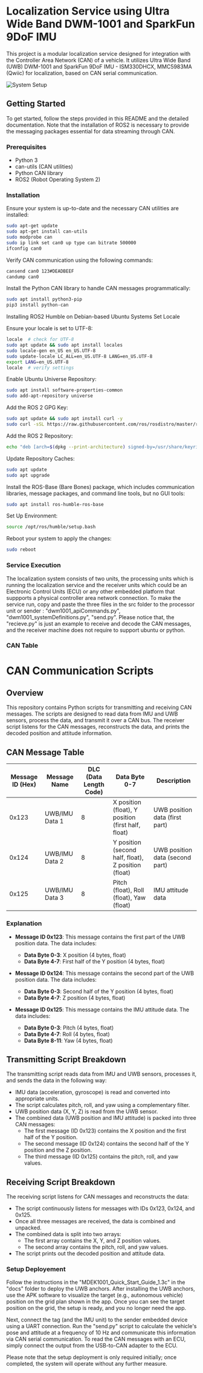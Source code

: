 # Localization Service using Ultra Wide Band DWM-1001 and SparkFun 9DoF IMU

This project is a modular localization service designed for integration with the Controller Area Network (CAN) of a vehicle. It utilizes Ultra Wide Band (UWB) DWM-1001 and SparkFun 9DoF IMU - ISM330DHCX, MMC5983MA (Qwiic) for localization, based on CAN serial communication.


![System Setup](pics/setup.png)
## Getting Started

To get started, follow the steps provided in this README and the detailed documentation. Note that the installation of ROS2 is necessary to provide the messaging packages essential for data streaming through CAN.


### Prerequisites

- Python 3
- can-utils (CAN utilities)
- Python CAN library
- ROS2 (Robot Operating System 2)

### Installation


Ensure your system is up-to-date and the necessary CAN utilities are installed:


```sh
sudo apt-get update
sudo apt-get install can-utils
sudo modprobe can
sudo ip link set can0 up type can bitrate 500000
ifconfig can0
```


Verify CAN communication using the following commands:

```sh
cansend can0 123#DEADBEEF
candump can0
```


Install the Python CAN library to handle CAN messages programmatically:

```sh
sudo apt install python3-pip
pip3 install python-can
```

Installing ROS2 Humble on Debian-based Ubuntu Systems
Set Locale

Ensure your locale is set to UTF-8:

```sh
locale  # check for UTF-8
sudo apt update && sudo apt install locales
sudo locale-gen en_US en_US.UTF-8
sudo update-locale LC_ALL=en_US.UTF-8 LANG=en_US.UTF-8
export LANG=en_US.UTF-8
locale  # verify settings
```

Enable Ubuntu Universe Repository:

```sh
sudo apt install software-properties-common
sudo add-apt-repository universe
```

Add the ROS 2 GPG Key:

```sh
sudo apt update && sudo apt install curl -y
sudo curl -sSL https://raw.githubusercontent.com/ros/rosdistro/master/ros.key -o /usr/share/keyrings/ros-archive-keyring.gpg
```

Add the ROS 2 Repository:

```sh
echo "deb [arch=$(dpkg --print-architecture) signed-by=/usr/share/keyrings/ros-archive-keyring.gpg] http://packages.ros.org/ros2/ubuntu $(. /etc/os-release && echo $UBUNTU_CODENAME) main" | sudo tee /etc/apt/sources.list.d/ros2.list > /dev/null
```


Update Repository Caches:

```sh
sudo apt update
sudo apt upgrade
```


Install the ROS-Base (Bare Bones) package, which includes communication libraries, message packages, and command line tools, but no GUI tools:

```sh
sudo apt install ros-humble-ros-base
```

Set Up Environment:

```sh
source /opt/ros/humble/setup.bash
```


Reboot your system to apply the changes:

```sh
sudo reboot
```


### Service Execution

The localization system consists of two units, the processing units which is running the localization service and the receiver units which could be an Electronic Control Units (ECU) or any other embedded platform that suppports a physical controller area network connection. To make the service run, copy and paste the three files in the src folder to the processor unit or sender : "dwm1001_apiCommands.py", "dwm1001_systemDefinitions.py", "send.py". Please notice that, the "recieve.py" is just an example to receive and decode the  CAN messages, and the receiver machine does not require to support ubuntu or python.

### CAN Table

# CAN Communication Scripts

## Overview

This repository contains Python scripts for transmitting and receiving CAN messages. The scripts are designed to read data from IMU and UWB sensors, process the data, and transmit it over a CAN bus. The receiver script listens for the CAN messages, reconstructs the data, and prints the decoded position and attitude information.

## CAN Message Table

| Message ID (Hex) | Message Name   | DLC (Data Length Code) | Data Byte 0-7                                         | Description                           |
|------------------|----------------|------------------------|-------------------------------------------------------|---------------------------------------|
| 0x123            | UWB/IMU Data 1 | 8                      | X position (float), Y position (first half, float)   | UWB position data (first part)        |
| 0x124            | UWB/IMU Data 2 | 8                      | Y position (second half, float), Z position (float)  | UWB position data (second part)       |
| 0x125            | UWB/IMU Data 3 | 8                      | Pitch (float), Roll (float), Yaw (float)             | IMU attitude data                     |

### Explanation

- **Message ID 0x123**: This message contains the first part of the UWB position data. The data includes:
  - **Data Byte 0-3**: X position (4 bytes, float)
  - **Data Byte 4-7**: First half of the Y position (4 bytes, float)

- **Message ID 0x124**: This message contains the second part of the UWB position data. The data includes:
  - **Data Byte 0-3**: Second half of the Y position (4 bytes, float)
  - **Data Byte 4-7**: Z position (4 bytes, float)

- **Message ID 0x125**: This message contains the IMU attitude data. The data includes:
  - **Data Byte 0-3**: Pitch (4 bytes, float)
  - **Data Byte 4-7**: Roll (4 bytes, float)
  - **Data Byte 8-11**: Yaw (4 bytes, float)

## Transmitting Script Breakdown

The transmitting script reads data from IMU and UWB sensors, processes it, and sends the data in the following way:

- IMU data (acceleration, gyroscope) is read and converted into appropriate units.
- The script calculates pitch, roll, and yaw using a complementary filter.
- UWB position data (X, Y, Z) is read from the UWB sensor.
- The combined data (UWB position and IMU attitude) is packed into three CAN messages:
  - The first message (ID 0x123) contains the X position and the first half of the Y position.
  - The second message (ID 0x124) contains the second half of the Y position and the Z position.
  - The third message (ID 0x125) contains the pitch, roll, and yaw values.

## Receiving Script Breakdown

The receiving script listens for CAN messages and reconstructs the data:

- The script continuously listens for messages with IDs 0x123, 0x124, and 0x125.
- Once all three messages are received, the data is combined and unpacked.
- The combined data is split into two arrays:
  - The first array contains the X, Y, and Z position values.
  - The second array contains the pitch, roll, and yaw values.
- The script prints out the decoded position and attitude data.




### Setup Deployement
Follow the instructions in the "MDEK1001_Quick_Start_Guide_1.3c" in the "docs" folder to deploy the UWB anchors. After installing the UWB anchors, use the APK software to visualize the target (e.g., autonomous vehicle) position on the grid plan shown in the app. Once you can see the target position on the grid, the setup is ready, and you no longer need the app.

Next, connect the tag (and the IMU unit) to the sender embedded device using a UART connection. Run the "send.py" script to calculate the vehicle's pose and attitude at a frequency of 10 Hz and communicate this information via CAN serial communication. To read the CAN messages with an ECU, simply connect the output from the USB-to-CAN adapter to the ECU.

Please note that the setup deployment is only required initially; once completed, the system will operate without any further measure.

